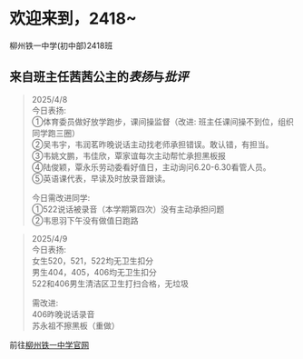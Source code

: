 
# 欢迎来到，2418~
柳州铁一中学(初中部)2418班

## 来自班主任茜茜公主的*表扬*与*批评*

> 2025/4/8  
>今日表扬:  
>①体育委员做好放学跑步，课间操监督（改进: 班主任课间操不到位，组织同学跑三圈）  
>②吴韦宇，韦润茗昨晚说话主动找老师承担错误。敢认错，有担当。  
>③韦姚文鹏，韦佳欣，覃家谊每次主动帮忙承担黑板报  
>④陆俊颖，覃永乐劳动委看好值日，主动询问6.20-6.30看管人员。  
> ⑤英语课代表，早读及时放录音跟读。  
>
>今日需改进同学:  
>①522说话被录音（本学期第四次）没有主动承担问题  
>②韦思羽下午没有做值日跑路  
  
> 2025/4/9  
> 今日表扬:   
> 女生520，521，522均无卫生扣分  
> 男生404，405，406均无卫生扣分  
> 522和406男生清洁区卫生打扫合格，无垃圾
>   
> 需改进:  
> 406昨晚说话录音  
> 苏永祖不擦黑板（重做）  



前往[柳州铁一中学官网](http://ltyz.gx.cn/)
